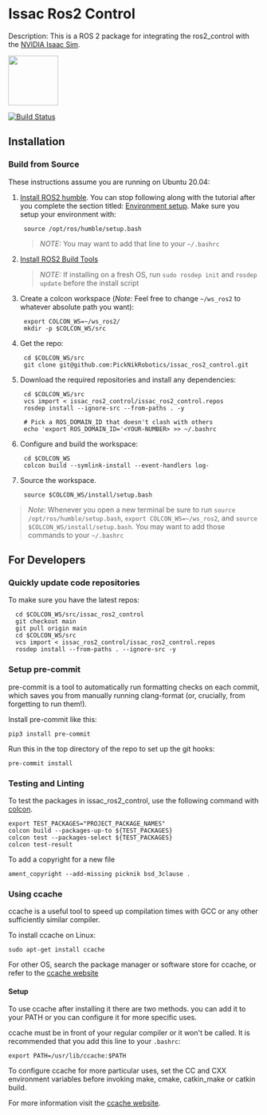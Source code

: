 # Issac Ros2 Control

Description: This is a ROS 2 package for integrating the ros2_control with the [NVIDIA Isaac Sim](https://developer.nvidia.com/isaac-sim).


<img src="https://picknik.ai/assets/images/logo.jpg" width="100">

[![Build Status](https://github.com/PickNikRobotics/issac_ros2_control/actions/workflows/build_and_test.yaml/badge.svg)](https://github.com/PickNikRobotics/issac_ros2_control/actions/workflows/build_and_test.yaml)

## Installation

### Build from Source

These instructions assume you are running on Ubuntu 20.04:

1. [Install ROS2 humble](https://docs.ros.org/en/humble/Installation/Ubuntu-Install-Debians.html). You can stop following along with the tutorial after you complete the section titled: [Environment setup](https://docs.ros.org/en/humble/Installation/Ubuntu-Install-Debians.html#environment-setup). Make sure you setup your environment with:

        source /opt/ros/humble/setup.bash

   > *NOTE:* You may want to add that line to your `~/.bashrc`

2. [Install ROS2 Build Tools](https://docs.ros.org/en/humble/Installation/Ubuntu-Development-Setup.html#install-development-tools-and-ros-tools)

   > *NOTE:* If installing on a fresh OS, run `sudo rosdep init` and `rosdep update` before the install script

3. Create a colcon workspace (*Note:* Feel free to change `~/ws_ros2` to whatever absolute path you want):

        export COLCON_WS=~/ws_ros2/
        mkdir -p $COLCON_WS/src

4. Get the repo:

        cd $COLCON_WS/src
        git clone git@github.com:PickNikRobotics/issac_ros2_control.git

5. Download the required repositories and install any dependencies:

        cd $COLCON_WS/src
        vcs import < issac_ros2_control/issac_ros2_control.repos
        rosdep install --ignore-src --from-paths . -y

        # Pick a ROS_DOMAIN_ID that doesn't clash with others
        echo 'export ROS_DOMAIN_ID='<YOUR-NUMBER> >> ~/.bashrc

7. Configure and build the workspace:

        cd $COLCON_WS
        colcon build --symlink-install --event-handlers log-

8. Source the workspace.

        source $COLCON_WS/install/setup.bash

> *Note*: Whenever you open a new terminal be sure to run `source /opt/ros/humble/setup.bash`, `export COLCON_WS=~/ws_ros2`, and `source $COLCON_WS/install/setup.bash`. You may want to add those commands to your `~/.bashrc`

## For Developers

### Quickly update code repositories

To make sure you have the latest repos:

      cd $COLCON_WS/src/issac_ros2_control
      git checkout main
      git pull origin main
      cd $COLCON_WS/src
      vcs import < issac_ros2_control/issac_ros2_control.repos
      rosdep install --from-paths . --ignore-src -y

### Setup pre-commit

pre-commit is a tool to automatically run formatting checks on each commit, which saves you from manually running clang-format (or, crucially, from forgetting to run them!).

Install pre-commit like this:

```
pip3 install pre-commit
```

Run this in the top directory of the repo to set up the git hooks:

```
pre-commit install
```

### Testing and Linting

To test the packages in issac_ros2_control, use the following command with [colcon](https://colcon.readthedocs.io/en/released/).

    export TEST_PACKAGES="PROJECT_PACKAGE_NAMES"
    colcon build --packages-up-to ${TEST_PACKAGES}
    colcon test --packages-select ${TEST_PACKAGES}
    colcon test-result

To add a copyright for a new file

    ament_copyright --add-missing picknik bsd_3clause .

### Using ccache

ccache is a useful tool to speed up compilation times with GCC or any other sufficiently similar compiler.

To install ccache on Linux:

    sudo apt-get install ccache

For other OS, search the package manager or software store for ccache, or refer to the [ccache website](https://ccache.dev/)

#### Setup

To use ccache after installing it there are two methods. you can add it to your PATH or you can configure it for more specific uses.

ccache must be in front of your regular compiler or it won't be called. It is recommended that you add this line to your `.bashrc`:

    export PATH=/usr/lib/ccache:$PATH

To configure ccache for more particular uses, set the CC and CXX environment variables before invoking make, cmake, catkin_make or catkin build.

For more information visit the [ccache website](https://ccache.dev/).
